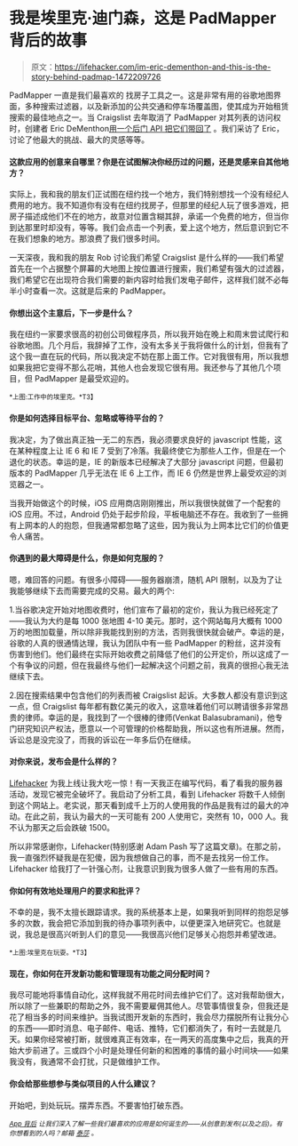 # 我是埃里克·迪门森，这是 PadMapper 背后的故事

> 原文：<https://lifehacker.com/im-eric-dementhon-and-this-is-the-story-behind-padmap-1472209726>

PadMapper 一直是我们最喜欢的 找房子工具之一。这是非常有用的谷歌地图界面，多种搜索过滤器，以及新添加的公共交通和停车场覆盖图，使其成为开始租赁搜索的最佳地点之一。当 Craigslist 去年取消了 PadMapper 对其列表的访问权时，创建者 Eric DeMenthon[用一个后门 API 把它们带回了](http://blog.padmapper.com/2012/07/09/bringing-craigslist-back/) 。我们采访了 Eric，讨论了他最大的挑战、最大的灵感等等。



#### 这款应用的创意来自哪里？你是在试图解决你经历过的问题，还是灵感来自其他地方？

实际上，我和我的朋友们正试图在纽约找一个地方，我们特别想找一个没有经纪人费用的地方。我不知道你有没有在纽约找房子，但那里的经纪人玩了很多游戏，把房子描述成他们不在的地方，故意对位置含糊其辞，承诺一个免费的地方，但当你到达那里时却没有，等等。我们会点击一个列表，爱上这个地方，然后意识到它不在我们想象的地方。那浪费了我们很多时间。

一天深夜，我和我的朋友 Rob 讨论我们希望 Craigslist 是什么样的——我们希望首先在一个占据整个屏幕的大地图上按位置进行搜索，我们希望有强大的过滤器，我们希望它在出现符合我们需要的新内容时给我们发电子邮件，这样我们就不必每半小时查看一次。这就是后来的 PadMapper。

#### 你想出这个主意后，下一步是什么？

我在纽约一家要求很高的初创公司做程序员，所以我开始在晚上和周末尝试爬行和谷歌地图。几个月后，我辞掉了工作，没有太多关于我将做什么的计划，但我有了这个我一直在玩的代码，所以我决定不妨在那上面工作。它对我很有用，所以我想如果我把它变得不那么花哨，其他人也会发现它很有用。我还参与了其他几个项目，但 PadMapper 是最受欢迎的。

<small>*上图:工作中的埃里克。*T3】</small>

#### 你是如何选择目标平台、忽略或等待平台的？

我决定，为了做出真正独一无二的东西，我必须要求良好的 javascript 性能，这在某种程度上让 IE 6 和 IE 7 受到了冷落。我最终使它为那些人工作，但是在一个退化的状态。幸运的是，IE 的新版本已经解决了大部分 javascript 问题，但最初版本的 PadMapper 几乎无法在 IE 6 上工作，而 IE 6 仍然是世界上最受欢迎的浏览器之一。

当我开始做这个的时候，iOS 应用商店刚刚推出，所以我很快就做了一个配套的 iOS 应用。不过，Android 仍处于起步阶段，平板电脑还不存在。我收到了一些拥有上网本的人的抱怨，但我通常都忽略了这些，因为我认为上网本比它们的价值更令人痛苦。

#### 你遇到的最大障碍是什么，你是如何克服的？

嗯，难回答的问题。有很多小障碍——服务器崩溃，随机 API 限制，以及为了让我能够继续下去而需要完成的交易。最大的两个:

1.当谷歌决定开始对地图收费时，他们宣布了最初的定价，我认为我已经死定了——我认为大约是每 1000 张地图 4-10 美元。那时，这个网站每月大概有 1000 万的地图加载量，所以除非我能找到别的方法，否则我很快就会破产。幸运的是，谷歌的人真的很通情达理，我认为团队中有一些 PadMapper 的粉丝，这并没有伤害到他们。他们最终在实际开始收费之前降低了他们的公开定价，所以这成了一个有争议的问题，但在我最终与他们一起解决这个问题之前，我真的很担心我无法继续下去。

2.因在搜索结果中包含他们的列表而被 Craigslist 起诉。大多数人都没有意识到这一点，但 Craigslist 每年都有数亿美元的收入，这意味着他们可以聘请很多非常昂贵的律师。幸运的是，我找到了一个很棒的律师(Venkat Balasubramani)，他专门研究知识产权法，愿意以一个可管理的价格帮助我，所以这也有所进展。然而，诉讼总是没完没了，而我的诉讼在一年多后仍在继续。

#### 对你来说，发布会是什么样的？

[Lifehacker](https://lifehacker.com/padmapper-puts-craigslist-rentals-on-a-google-map-5162865) 为我上线让我大吃一惊！有一天我正在编写代码，看了看我的服务器活动，发现它被完全破坏了。我启动了分析工具，看到 Lifehacker 将数千人倾倒到这个网站上。老实说，那天看到成千上万的人使用我的作品是我有过的最大的冲动。在此之前，我认为最大的一天可能有 200 人使用它，突然有 10，000 人。我不认为那天之后会跌破 1500。

所以非常感谢你，Lifehacker(特别感谢 Adam Pash 写了这篇文章)。在那之前，我一直强烈怀疑我是在犯傻，因为我想做自己的事，而不是去找另一份工作。Lifehacker 给我打了一针强心剂，让我意识到我为很多人做了一些有用的东西。

#### 你如何有效地处理用户的要求和批评？

不幸的是，我不太擅长跟踪请求。我的系统基本上是，如果我听到同样的抱怨足够多的次数，我会把它添加到我的待办事项列表中，以便更深入地研究它。也就是说，我总是很高兴听到人们的意见——我很高兴他们足够关心抱怨并希望改进。

<small>*上图:埃里克在玩耍。*T3】</small>

#### 现在，你如何在开发新功能和管理现有功能之间分配时间？

我尽可能地将事情自动化，这样我就不用花时间去维护它们了。这对我帮助很大，所以除了一些兼职的帮助之外，我不需要雇佣其他人。尽管事情很复杂，但我还是花了相当多的时间来维护。当我试图开发新的东西时，我会尽力摆脱所有让我分心的东西——即时消息、电子邮件、电话、推特，它们都消失了，有时一去就是几天。如果你经常被打断，就很难真正有效率，在一两天的高度集中之后，我真的开始大步前进了。三或四个小时是处理任何新的和困难的事情的最小时间块——如果我没有，我通常不会打扰，只是做维护工作。

#### 你会给那些想参与类似项目的人什么建议？

开始吧，到处玩玩。摆弄东西。不要害怕打破东西。

<small></small>*[<small>*App 背后*</small>](http://lifehacker.com/behindtheapp) <small>*让我们深入了解一些我们最喜欢的应用是如何诞生的——从创意到发布(以及之后)。有你想看到的人吗？邮箱*</small> [<small>*泰莎*</small>](https://mail.google.com/mail/?view=cm&fs=1&tf=1&to=tessa@lifehacker.com) <small>*。*</small>*